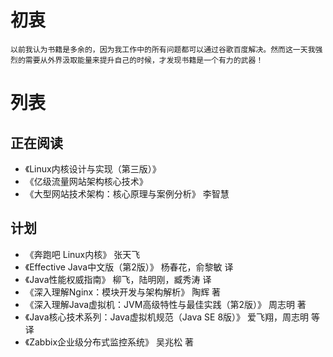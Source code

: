 # 初衷
    以前我认为书籍是多余的，因为我工作中的所有问题都可以通过谷歌百度解决。然而这一天我强烈的需要从外界汲取能量来提升自己的时候，才发现书籍是一个有力的武器！

# 列表
## 正在阅读
+ 《Linux内核设计与实现（第三版）》 
+ 《亿级流量网站架构核心技术》
+ 《大型网站技术架构：核心原理与案例分析》 李智慧

## 计划
+ 《奔跑吧 Linux内核》 张天飞
+ 《Effective Java中文版（第2版）》 杨春花，俞黎敏 译
+ 《Java性能权威指南》 柳飞，陆明刚，臧秀涛 译
+ 《深入理解Nginx：模块开发与架构解析》 陶辉 著
+ 《深入理解Java虚拟机：JVM高级特性与最佳实践（第2版）》 周志明 著
+ 《Java核心技术系列：Java虚拟机规范（Java SE 8版）》 爱飞翔，周志明 等 译
+ 《Zabbix企业级分布式监控系统》 吴兆松 著
